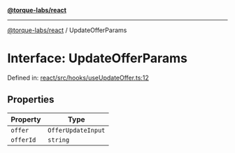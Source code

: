[**@torque-labs/react**](../README.md)

***

[@torque-labs/react](../README.md) / UpdateOfferParams

# Interface: UpdateOfferParams

Defined in: [react/src/hooks/useUpdateOffer.ts:12](https://github.com/torque-labs/monorepo/blob/2ebf07140779767733d669c69d4b6e369a4193c3/packages/react/src/hooks/useUpdateOffer.ts#L12)

## Properties

| Property | Type |
| ------ | ------ |
| <a id="offer"></a> `offer` | `OfferUpdateInput` |
| <a id="offerid"></a> `offerId` | `string` |
